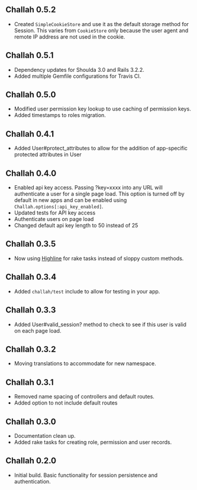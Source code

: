 ## Challah 0.5.2

* Created `SimpleCookieStore` and use it as the default storage method for Session. This varies from `CookieStore` only because the user agent and remote IP address are not used in the cookie.

## Challah 0.5.1

* Dependency updates for Shoulda 3.0 and Rails 3.2.2.
* Added multiple Gemfile configurations for Travis CI.

## Challah 0.5.0

* Modified user permission key lookup to use caching of permission keys.
* Added timestamps to roles migration.

## Challah 0.4.1

* Added User#protect_attributes to allow for the addition of app-specific protected attributes in User

## Challah 0.4.0

* Enabled api key access. Passing ?key=xxxx into any URL will authenticate a user for a single page load. This option is turned off by default in new apps and can be enabled using `Challah.options[:api_key_enabled]`.
* Updated tests for API key access
* Authenticate users on page load
* Changed default api key length to 50 instead of 25

## Challah 0.3.5

* Now using [Highline](https://github.com/JEG2/highline) for rake tasks instead of sloppy custom methods.

## Challah 0.3.4

* Added `challah/test` include to allow for testing in your app.

## Challah 0.3.3

* Added User#valid_session? method to check to see if this user is valid on each page load.

## Challah 0.3.2

* Moving translations to accommodate for new namespace.

## Challah 0.3.1

* Removed name spacing of controllers and default routes. 
* Added option to not include default routes

## Challah 0.3.0

* Documentation clean up. 
* Added rake tasks for creating role, permission and user records.

## Challah 0.2.0

* Initial build. Basic functionality for session persistence and authentication.